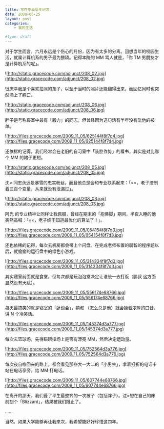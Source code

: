 ```yaml
---
title: 写在毕业周年纪念
date: 2008-06-25
layout: post
categories:
    - 我的生活

#type: draft
---
```


对于学生而言，六月永远是个伤心的月份，因为有太多的分离。回想当年的校园生活，就属计算机系的男子最为猥琐。记得本院的 MM 骂人就是，「你 TM 男朋友才是计算机系的呢」。

![http://static.gracecode.com/adjunct/208_02.jpg](http://static.gracecode.com/adjunct/208_02.jpg)

很庆幸我是个喜欢拍照的孩子，以至于当时的照片还能翻得出来，而回忆同时也突然涌上了胸口。

![http://static.gracecode.com/adjunct/208_06.jpg](http://static.gracecode.com/adjunct/208_06.jpg)

胖子是号称寝室中最有「毅力」的同志，但曾经因为这句话有半年没有洗他的被单。

![http://files.gracecode.com/2009_11_05/625144f8f7d4.jpg](http://files.gracecode.com/2009_11_05/625144f8f7d4.jpg)

还依稀的记得，我们经常会在老旧的自习室中「装腔作势」的看书，其实是对比哪个 MM 的裙子更短。

![http://static.gracecode.com/adjunct/208_05.jpg](http://static.gracecode.com/adjunct/208_05.jpg)

沈× 同志永远是暴雪的忠实粉丝，而且他总是会和专业联系起来：「××，老子控制着三百个变量，从来就没有泄漏过」。

![http://static.gracecode.com/adjunct/208_03.jpg](http://static.gracecode.com/adjunct/208_03.jpg)

阿光 的专业精神让同样让我佩服，曾经在期末的「抱佛脚」期间，半夜入睡的他突然高喊：「××，老子终于知道最优化的算法了！」。

![http://files.gracecode.com/2009_11_05/054154f8f7d3.jpg](http://files.gracecode.com/2009_11_05/054154f8f7d3.jpg)

还也依稀的记得，每次去机房都会带上个闪盘。在完成老师布置的弱智的程序题以后，就偷偷的运行盘中的绿色小游戏。

![http://files.gracecode.com/2009_11_05/314334f8f7d3.jpg](http://files.gracecode.com/2009_11_05/314334f8f7d3.jpg)

其实寝室前面就是食堂，但每次都是玩泡泡堂决定让谁统一去打饭（鹏叔 这方面显然没有天赋）。

![http://files.gracecode.com/2009_11_05/556174e68766.jpg](http://files.gracecode.com/2009_11_05/556174e68766.jpg)

每天最搞笑的就是寝室的「卧谈会」，鹏叔 （怎么总是他）就会操着浓厚的口音，讲 N 个冷笑话。

![http://files.gracecode.com/2009_11_05/145374d3a777.jpg](http://files.gracecode.com/2009_11_05/145374d3a777.jpg)

每次去篮球场，先得瞄眼操场上是否有漂亮 MM，然后决定运动量。

![http://files.gracecode.com/2009_11_05/752564d3a776.jpg](http://files.gracecode.com/2009_11_05/752564d3a776.jpg)

每次夜自修回来的路上，都会看见那些大一大二的「小男生」，拿着打折的电话卡站在电话亭旁，给 MM 打电话。

![http://files.gracecode.com/2009_11_05/607744e68766.jpg](http://files.gracecode.com/2009_11_05/607744e68766.jpg)

在离开的那天，我们叠了平生最整齐的一次被子（包括胖子）。沈×想在自己的床前刻个「Blizzard」，结果被我们阻止了。

……

当然，如果大学能够再让我来次，我希望能好好珍惜这四年。
